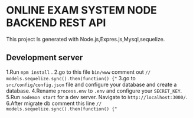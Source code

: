 
# ONLINE EXAM SYSTEM NODE BACKEND REST API

This project Is generated with Node.js,Expres.js,Mysql,sequelize.

## Development server
1.Run `npm install` .
2.go to this file `bin/www` comment out   `//  models.sequelize.sync().then(function() {"`
3.go to `src/config/config.json` file and configure your database and create a database.
4.Rename `process.env` to `.env` and configure your `SECRET_KEY`.
5.Run `nodemon start` for a dev server. Navigate to `http://localhost:3000/`. 
6.After migrate db  comment this line  `//  models.sequelize.sync().then(function() {"`
